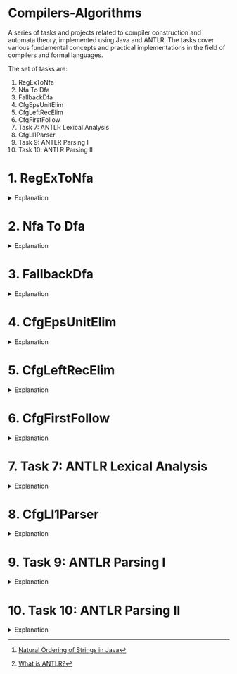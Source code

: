 # Compilers-Algorithms
A series of tasks and projects related to compiler construction and automata theory, implemented using Java and ANTLR. The tasks cover various fundamental concepts and practical implementations in the field of compilers and formal languages.

The set of tasks are:
1. RegExToNfa
2. Nfa To Dfa
3. FallbackDfa
4. CfgEpsUnitElim
5. CfgLeftRecElim
6. CfgFirstFollow
7. Task 7: ANTLR Lexical Analysis
8. CfgLl1Parser
9. Task 9: ANTLR Parsing I
10. Task 10: ANTLR Parsing II

# 1. RegExToNfa
<details><summary>Explanation</summary> 
For this task, we need to implement Thompson’s construction for converting a regular expression to an equivalent NFA. Description of Thompson’s construction can be found in Chapter 3 of the textbook and at https://en.wikipedia.org/wiki/Thompson’s_construction
- We make the following assumptions for simplicity.
 a) The alphabet Σ of the regular expression is always a subset of the Latin alphabet,
 not including e.

 b) Regular expressions do not include ∅.
 
 c) The empty string ε is represented by e.
 
 d) ◦ is represented by . and ∪ by |.
 
 e) Regular expressions are represented in postfix notation.
 
 f) States of the resulting NFA are numbers.
 
 g) For a postfix regular expression R, states introduced by NFA equivalent to a prefix of R are smaller (as numbers) than states introduced by NFA equivalent to longer prefixes of R. For operators (such as union and *) which introduce a start and an accept state, the start state is smaller (as a number) than the accept state.
 
 h) Following Thompson’s construction, concatenation involves merging the accept state of the first (left) NFA and the start state of the second (right) NFA; the resulting merged state is the accept state of the first NFA.
 
 • You should implement a class constructor RegExToNfa and a method toString.
 
 • RegExToNfa takes one parameter which is a string of the form A#R. A is a string representation of an alphabet Σ, a semicolon-separated sequence of alphabetically sorted symbols, and R is a postfix regular expression over Σ. RegExToNfa constructs the NFA to R as per Thompson’s construction.
 
 • toString returns a string describing the NFA resulting from Thompson’s construction. A string describing the NFA resulting from Thompson’s construction is of the form Q#A#T#I#F.
 
– Qis a string representation of the set of states; a semicolon-separated sequence of sorted integer literals.
 
– A is a string representation of the input alphabet; a semicolon-separated sequence of alphabetically sorted symbols

– T is a string representation of the transition function. T is a semicolon-separated sequence of triples. Each triple is a string representing a single transition; a comma separated sequence i,a,j where i is a state of Q, a a symbol of A or e, and j a state of Q representing a transition from i to j on input a. These triples are sorted bythe source state i, then (if the same state has more than one outgoing transition) by the input a, and then (if multiple triples share the same source state and input, due to non-determinism) by the destination state j.

– I is an integer literal representing the initial state.– F is a string representation of the set of accept states; a semicolon-separated sequence of sorted integer literals.
 
– For example, toString, being invoked on a RegExToNfa object representing the regular expression a;b#ab|, should return the string
```plaintext
0;1;2;3;4;5#a;b#0,a,1;1,e,5;2,b,3;3,e,5;4,e,0;4,e,2#4#5
```
</details>




# 2. Nfa To Dfa
<details><summary>Explanation</summary> 
For this task, you need to implement the classical algorithm for constructing a deterministic finite automaton (DFA) equivalent to a given non-deterministic finite automaton (NFA). Recall that an NFA is a quintuple (Q,Σ,δ,q0,F): Q is a non-empty, finite set of states; Σ is non-empty, finite set of symbols (an alphabet); δ : Q × (Σ ∪ {ε}) −→ P(Q) is the transition function; q0 ∈ Q is the start state; and F ⊆ Q is the set of accept states. Given a description of an NFA, you need to construct an equivalent DFA.

• Wemake the following assumptions for simplicity.
 a) The alphabet Σ is always a subset of the Latin alphabet, not including e.
 
 b) The letter “e” represents ε.
 
 c) The set of NFA states Q is always of the form {0,...,n}, for some n ∈ N.
 
 • You should implement a class constructor NfaToDfa and a method toString.
 
 • NfaToDfa takes one parameter which is a string description of an NFA and constructs an equivalent DFA. A string describing an NFA is of the form Q#A#T#I#F.
 
 – Q is a string representation of the set of states; a semicolon-separated sequence of sorted integer literals.
 
 – A is a string representation of the input alphabet; a semicolon-separated sequence of alphabetically sorted symbols.
 
 – T is a string representation of the transition function. T is a semicolon-separated sequence of triples. Each triple is a string representing a single transition; a comma separated sequence i,a,j where i is a state of Q, a a symbol of A or e, and j a state of Q representing a transition from i to j on input a. These triples are sorted by the source state i, then (if the same state has more than one outgoing transition) by the input a, and then (if multiple triples share the same source state and input, due to non-determinism) by the destination state j.
 
 – I is an integer literal representing the initial state.
 
 – F is a string representation of the set of accept states; a semicolon-separated sequence of sorted integer literals.

– For example, the NFA for which the state diagram appears below may have the following string representation.
 ```plaintext
 0;1;2;3#a;b#0,a,0;0,b,0;0,b,1;1,a,2;1,e,2;2,b,3;3,a,3;3,b,3#0#3
 ```
![DFA](https://github.com/Khaledayman9/Compilers-Algorithms/assets/105018459/50d7f699-6634-4bab-8643-ee4b7ea96a6d)

 • toString returns a string representation of the constructed DFA. A string representation of a DFA returned by toString is similar to that of an NFA—a string of the form Q#A#T#I#F.
 
 – However, states of such DFA are sets of states of the original NFA. Hence, only the representation of states in the string encoding of DFA is different from that ofNFA. A DFA state is represented as a /- separated sequence of numerals, with the numerals representing NFA states.

 – These sequences are sorted by their first numerals (assuming the natural order of numerals). Two sequences starting with the same numeral are sorted according tothe order of their respective suffixes resulting from dropping the first numeral. The empty sequence precedes any sequence.
 
 – A DFA state corresponding to the empty set of NFA states is represented by-1.
 
 – Thus, following the classical construction, the following is a (split for readability) string representing a DFA equivalent to the NFA in the above figure.
 ```plaintext
  0;0/1/2;0/1/2/3;0/2;0/2/3;0/3#a;b#0,a,0;0,b,0/1/2;0/1/2,a,0/2;
 0/1/2,b,0/1/2/3;0/1/2/3,a,0/2/3;0/1/2/3,b,0/1/2/3;0/2,a,0;0/2,b,0/1/2/3;
 0/2/3,a,0/3;0/2/3,b,0/1/2/3;0/3,a,0/3;0/3,b,0/1/2/3#0#0/1/2/3;0/2/3;0/3
```
</details>



# 3. FallbackDfa
<details><summary>Explanation</summary> 
For this task, you need to implement a fallback deterministic finite automaton with actions (FDFA) abstract data type. Recall that an FDFA is a sextuple (Q,Σ,δ,q0,F,A): Q is a non-empty, finite set of states; Σ is a non-empty, finite set of symbols (an alphabet); δ : Q×Σ −→ Q is the transition function; q0 ∈ Q is the start state; F ⊆ Q is the set of accept states; and A is function that maps every state in Q to an action. 

 • We make the following assumptions about FDFA for simplicity.
 
 a) The set of states Q is always of the form {0,...,n}, for some n ∈ N.
 
 b) The alphabet Σ is always a subset of the Latin alphabet, not including e.
 
 c) q0 / ∈ F.
 
 d) A(q) is the action which appends the token “lex,q” to a list, and q is the state name.
 
 • You should implement a class constructor FallbackDfa and a method run.
 
 • FallbackDfa, a class constructor, takes one parameter which is a string description of an FDFA and constructs an FDFA instance as per the description. A string describing an FDFA is of the form Q#A#T#I#F.
 
 – Q is a string representation of the set of states; a semicolon-separated sequence of sorted integer literals.
 
 – A is a string representation of the input alphabet; a semicolon-separated sequence of alphabetically sorted symbols.
 
 – T is a string representation of the transition function. T is a semicolon-separated sequence of triples. Each triple is a string representing a single transition; a comma separated sequence i,a,j where i is a state of Q, a a symbol of A, and j a state of Q representing a transition from i to j on input a. These triples are sorted by the source state i and then by the input a.
 
 – I is an integer literal representing the initial state.
 
 – F is a string representation of the set of accept states; a semicolon-separated sequence of sorted integer literals.
 
 – Note that the function A is not encoded in the string representation since it is fixed for all FDFA as indicated in the simplifying assumptions above.
 
 – Forexample, the following string represents the FDFA whose state diagram appears in the figure below.
  ```plaintext
 0;1;2;3#a;b#0,a,0;0,b,1;1,a,2;1,b,1;2,a,0;2,b,3;3,a,3;3,b,3#0#1;2
  ```
![FDFA](https://github.com/Khaledayman9/Compilers-Algorithms/assets/105018459/d2d79e0e-a562-4520-a6a3-30f8f56c4277)

 • **run** simulates the operation of the constructed FDFA on a given string, and returns a semicolon-separated sequence of tokens. For example, running the above FDFA on the string baababb produces the output:
 
 ```plaintext
 baaba,2;bb,1.
 ```
</details>



# 4. CfgEpsUnitElim
<details><summary>Explanation</summary> 
For this task, you will implement the algorithms for eliminating epsilon and unit rules from a given context-free grammar (CFG). Recall that a CFG is a quadruple (V,Σ,R,S) where V and Σ are disjoint alphabets (respectively, containing variables and terminals), R ⊆ V ×(V ∪Σ)∗ is a set of rules, and S ∈ V is the start variable.
 
 • We make the following assumptions about input CFGs for simplicity.
 
 a) The set V of variables consists of upper-case English letters.
 
 b) The start variable is the symbol S
 .
 c) The set Σ of terminals consists of lower-case English letters (except the letter e).
 
 d) The letter “e” represents ε.
 
 e) ε / ∈ L(G).
 
 • You should implement a class constructor CfgEpsUnitElim, and three methods; toString, eliminateEpsilonRules, and eliminateUnitRules.
 
 • CfgEpsUnitElim, a class constructor, takes one parameter which is a string description of a CFG and constructs a CFG instance. A string encoding a CFG is of the form V#T#R.
 
 – V is a string representation of the set of variables; a semicolon-separated sequence of upper-case English letters, starting with S.
 
 – T is a string representation of the set of terminals; a semicolon-separated sequence of alphabetically sorted lower-case English letters.
 
 – R is a string representation of the set of rules. R is a semicolon-separated sequence of pairs. Each pair represents the largest set of rules with the same left-hand side. Pairs are of the form i/j where i is a variable of V and j is a string representation of set of right-hand sides—a comma-separated sequence of lexicographically sorted strings[^1]. These pairs are sorted by the common left-hand side i based on the ordering of V.

[^1]: [Natural Ordering of Strings in Java](https://docs.oracle.com/en/java/javase/17/docs/api/java.base/java/lang/String.html#compareTo(java.lang.String))

• Forexample, consider the CFG G1 = ({S,A,B,C},{a,b,c,d,x},R,S), where R is given by the following productions.
 ```plaintext
 S → aAb|xB
 A → Bc|C|c|d
 B → CACA|ε
 C → A|b|ε
 ```
 This CFG will have the following string encoding.
 ```plaintext
 S; A;B;C#a;b;c;d;x#S/aAb,xB;A/Bc,C,c,d;B/CACA,e;C/A,b,e
 ```
 • toString returns a string representation of a CFG. This string representation is the same as the one used for the input to the constructor.
 
 • eliminateEpsilonRules eliminates epsilon rules from the constructed CFG using the classical algorithm. For example, after invoking the method on G1, the string returned by toString is the following (split for readability)

```plaintext
 S;A;B;C#a;b;c;d;x#S/aAb,ab,x,xB;A/Bc,C,c,d;
 B/A,AA,AC,ACA,C,CA,CAA,CAC,CACA,CC,CCA;C/A,b
```
 


 • eliminateUnitRules eliminates unit rules from the constructed CFG using the classical algorithm. For example, after invoking the method on G1, the string returned by toString is the following
 ```plaintext
 S;A;B;C#a;b;c;d;x#S/aAb,xB;A/Bc,b,c,d,e;B/CACA,e;C/Bc,b,c,d,e
 ```
 • Additionally, the above two methods can be called sequentially. Thus the result of invoking toString after invoking eliminateEpsilonRules then eliminateUnitRules returns the following (split for readability)
 ```plaintext
 S;A;B;C#a;b;c;d;x#S/aAb,ab,x,xB;A/Bc,b,c,d;
 B/AA,AC,ACA,Bc,CA,CAA,CAC,CACA,CC,CCA,b,c,d;C/Bc,b,c,d
```
</details>


# 5. CfgLeftRecElim
<details><summary>Explanation</summary> 
For this task, you will implement context-free grammar (CFG) left-recursion elimination algorithm introduced in Lecture 3 of CSEN1003. Recall that a CFG is a quadruple (V,Σ,R,S) where V and Σ are disjoint alphabets (respectively, containing variables and terminals), R ⊆ V ×(V ∪Σ)∗ is a set of rules, and S ∈ V is the start variable.

 
 • We make the following assumptions about input CFGs for simplicity.
 
 a) The set V of variables consists of upper-case English letters.
 
 b) The start variable is the symbol S.
 
 c) The set Σ of terminals consists of lower-case English letters (except the letter e).
 
 d) The letter “e” represents ε.
 
 e) We only consider CFGs with no cycles and no ε-rules.
 
 • You should implement a class constructor CfgLeftRecElim, and two methods; toString, and eliminateLeftRecursion.
 
 • CfgLeftRecElim, a class constructor, takes one parameter which is a string description of a CFG and constructs a CFG instance. A string encoding a CFG is of the form V#T#R.
 
 – V is a string representation of the set of variables; a semicolon-separated sequence of upper-case English letters, starting with S.
 
 – T is a string representation of the set of terminals; a semicolon-separated sequence of alphabetically sorted lower-case English letters.
 
 – R is a string representation of the set of rules. R is a semicolon-separated sequence of pairs. Each pair represents the largest set of rules with the same left-hand side. Pairs are of the form i/j where i is a variable of V and j is a string representation of the set of right-hand sides—a comma-separated sequence of strings. These pairs are sorted by the common left-hand side i based on the ordering of V.
 
 • For example, consider the CFG G1 = ({S,T,L},{a,b,c,d,i},R,S), where R is given
 by the following productions.
 ```plaintext
 S → ScTi|La|T i|b
 T → aSb|LabS|i
 L → SdL|Si
 ```
This CFG will have the following string encoding.
```plaintext
S;T;L#a;b;c;d;i#S/ScTi,La,Ti,b;T/aSb,LabS,i;L/SdL,Si
```
 • toString returns a string representation of a CFG. This string representation is the same as the one used for the input to the constructor.

 • eliminateLeftRecursion eliminates left recursion in the constructed CFG where a newly-introduced variable, for the elimination of immediate left-recursion for variable A, is the string A′. The letter e denotes the empty string. For example, after invoking the method on G1, the string returned by toString is the following (split for readability)
 ```plaintext
        S;T;L;S';L'#a;b;c;d;i#S/LaS',TiS',bS';T/aSb,LabS,i;
 L/aSbiS'dLL',iiS'dLL',bS'dLL',aSbiS'iL',iiS'iL',bS'iL';S'/cTiS',e;
        L'/aS'dLL',abSiS'dLL',aS'iL',abSiS'iL',e
```
</details>



# 6. CfgFirstFollow
<details><summary>Explanation</summary> 
For this task, you will implement the algorithms computing the functions First and Follow, for the variables of a given context-free grammar. Recall that a CFG is a quadruple (V,Σ,R,S) where V and Σ are disjoint alphabets (respectively, containing variables and terminals), R ⊆ V ×(V ∪Σ)∗ is a set of rules, and S ∈ V is the start variable.

 • We make the following assumptions about input CFGs for simplicity.
 
 a) The set V of variables consists of upper-case English letters.

 b) The start variable is the symbol S.
 
 c) The set Σ of terminals consists of lower-case English letters (except the letter e).
 
 d) The letter “e” represents ε.
 
 • You should implement a class constructor CfgFirstFollow, and two methods; first, and follow.
 
 • CfgFirstFollow, a class constructor, takes one parameter which is a string description of a CFG and constructs a CFG instance. A string encoding a CFG is of the form V#T#R.
 
 – V is a string representation of the set of variables; a semicolon-separated sequence of upper-case English letters, starting with S.
 
 – T is a string representation of the set of terminals; a semicolon-separated sequence of alphabetically sorted lower-case English letters.
 
 – R is a string representation of the set of rules. R is a semicolon-separated sequence of pairs. Each pair represents the largest set of rules with the same left-hand side. Pairs are of the form i/j where i is a variable of V and j is a string representation of the set of right-hand sides—a comma-separated sequence of strings. These pairs are sorted by the common left-hand side i based on the ordering of V.
 
 • For example, consider the CFG G1 = ({S,T,L},{a,b,c,d,i},R,S), where R is given by the following productions.
 ```plaintext
 S −→ ScT |T
 T −→ aSb|iaLb|ε
 L −→ SdL |S
 ```
This CFG will have the following string encoding.
```plaintext
S; T;L#a;b;c;d;i#S/ScT,T;T/aSb,iaLb,e;L/SdL,S
```

 • The output of each of first and follow is a semi-colon-separated sequence of items, where each item is a /-separated pair. The first element of each pair is a variable of the grammar and the second element is a string representing the First or, respectively, the Follow set of that variable. The symbols in these strings should appear in alphabetical order. ($ always appears first.) The items themselves should appear in the order in which their respective variables appear in the input CFG.
 
 • For example, the result of calling first on G1 may have the following form
 ```plaintext
 S/acei;T/aei;L/acdei
 ```

 Similarly, the result of calling follow on G1 may be as follows
 ```plaintext
 S/$bcd;T/$bcd;L/b
 ```
</details>

# 7. Task 7: ANTLR Lexical Analysis
<details><summary>Explanation</summary> 
For this task, you are urged to prepare by taking a look at the ANTLR documentation: [ANTLR4 Documentation](https://github.com/antlr/antlr4/blob/master/doc/index.md).

[^2]: [What is ANTLR?](https://www.antlr.org) 
 
You need to implement a simple lexical analyzer using ANTLR[^2]. Using ANTLR, you will implement a lexical analyzer with the following specifications. Given an input of a non-empty string of bits, the string should be split into segments and the outputs for consecutive segments should be produced in sequence. A segment is a string of length three, but if fewer than three symbols are what is available then the segment is the string of available symbols. If the segment is the string **000**, then the corresponding output is **ONE**. If the segment is any other string of length three, then the corresponding output is the result of ANDing the last two bits of the segment. If the segment is a string of length less than three, then the output is **ERROR**. Here are some illustrative examples.

![table](https://github.com/Khaledayman9/Compilers-Algorithms/assets/105018459/89d8a716-3eb7-47df-84cd-18b5d7cee792)

</details>

# 8. CfgLl1Parser
<details><summary>Explanation</summary> 
For this task you will implement an LL(1) parser using pushdown automata (PDA) and predictive parsing tables. Given an input context-free grammar G = (V,Σ,R,S), along with the First and Follow sets for all rules, you need to (i) construct the predictive parsing table for G, (ii) construct the PDA equivalent to G, and (iii) implement an LL(1) parser for G which makes use of the table and the PDA to direct its decisions. Given an input string w, the parser should signal an error if w / ∈ L(G) and produce a derivation of w from S if w ∈ L(G).

• We make the following assumptions about input CFGs for simplicity.

 a) The set V of variables consists of upper-case English letters.
 
 b) The start variable is the symbol S.
 
 c) The set Σ of terminals consists of lower-case English letters (except the letter e).
 
 d) The letter “e” represents ε.
 
 e) We only consider LL(1) CFGs.
 
 • You should implement a class constructor CfgLl1Parser and a method parse.
 
 • CfgLl1Parser, a class constructor, takes one parameter which is a string description of a CFG, together with First and Follow sets for its rules, and constructs a CFG instance. A string encoding a CFG is of the form V#T#R#I#O.
 
 – V is a string representation of the set of variables; a semicolon-separated sequence of upper-case English letters, starting with S.
 
 – T is a string representation of the set of terminals; a semicolon-separated sequence of alphabetically sorted lower-case English letters.
 
 – R is a string representation of the set of rules. R is a semicolon-separated sequence of pairs. Each pair represents the largest set of rules with the same left-hand side. Pairs are of the form i/j where i is a variable of V and j is a string representation of the set of right-hand sides—a comma-separated sequence of strings. These pairs are sorted by the common left-hand side i based on the ordering of V.

 – I is a string representation of the First set of each rule. I is a semicolon-separated sequence of pairs. Pairs are of the form i/j where i is a variable of V and j is the string representation of the First sets of each right-hand side of a rule for i—a comma-separated sequence of strings. These sets appear in the same order of the corresponding rules and are concatenations of the symbols making up the represented set. These pairs are sorted by the common left-hand side i based on the ordering of V.

 – O is a string representation of the Follow set of each variable. O is a semicolon-separated sequence of pairs. Pairs are of the form i/j where i is a variable of V and j is the string representation of the Follow set of i. These sets are encoded by concatenations of the symbols making up the represented set. These pairs are sorted by the common left-hand side i based on the ordering of V.

 • For example, consider the CFG G1 = ({S,T},{a,c,i},R,S), where R is given by the following productions.
 ```plaintext
 S −→ iST|ε
 T −→ cS|a
 ```
 This CFG will have the following string encoding.
 ```plaintext
 S;T#a;c;i#S/iST,e;T/cS,a#S/i,e;T/c,a#S/$ac;T/$ac
 ```
 • **parse** takes an input string w and returns a string encoding a left-most derivation of w in G; in case w / ∈ L(G), this derivation ends with “ERROR.” The parse method should construct a PDA equivalent to G and use the PDA together with the LL(1) parsing table to reach its decision. Note that we will be testing parse using only LL(1) grammars. Hence, you do not need to include a search algorithm in your implementation; w either has no derivation in G or has exactly one.
 
 • A string encoding a derivation is a semicolon-separated sequence of items. Each item is a sentential form representing a step in the derivation. The first item is S. If w ∈ L(G) the last item is w; otherwise, it is ERROR. For example, given G1, on input string iiac, parse should return the following string.
 ```plaintext
 S;iST;iiSTT;iiTT;iiaT;iiacS;iiac
 ```
 On the other hand, on input string iia, parse should return the following.
 ```plaintext
 S;iST;iiSTT;iiTT;iiaT;ERROR
```
</details>


# 9. Task 9: ANTLR Parsing I
<details><summary>Explanation</summary> 
For this task, you are urged to prepare by taking a look at the ANTLR documentation: [ANTLR4 Documentation](https://github.com/antlr/antlr4/blob/master/doc/index.md). 
 
 • You are required to use ANTLR to implement the SDD appearing below for a CFG
 that generates {0,1,#}+.

  ```plaintext
 S −→ F             S.check=F.check∗F.m
 F −→ DT             D.r=1; D.c=1
 T.r = 2;            T.l =D.l
                     F.check = D.check ∗T.check; F.m = T.m
 T −→ #N             N.r=T.r; N.c=1 N.l=T.l
 T.check = N.check;  T.m = N.m
 T −→ ε T.check=1;   T.m=1
 N −→ DT D.r=N.r;    D.c=1
 T.l = N.l;          T.r = N.r+1
                     N.check = D.check ∗T.check; N.m = equals(D.l,N.l)∗T.m
 D −→ 0D1            D1.r=D.r; D1.c=D.c+1
                     D.l = D1.l; D.check = (1−equals(D.c,D.r))∗D1.check
 D −→ 1D1            D1.r=D.r; D1.c=D.c+1
                     D.l = D1.l; D.check = equals(D.c,D.r)∗D1.check
 D −→ 0              D.l=D.c; D.check=1−equals(D.c,D.r)
 D −→ 1              D.l=D.c; D.check=equals(D.c,D.r)
```
 • The start variable S has an attribute check whose value is 1 if the generated string is a diagonal boolean matrix; otherwise, the value of Check is 0. A string over {0,1,#} represents a boolean matrix if it is of the form r1#r2#...#rn, where ri ∈ {0,1}+ and |ri| = |rj|, for every 1 ≤ i,j ≤ n; the matrix is diagonal if, in addition, the jth bit of ri, 1 ≤j ≤|ri|, is 1 if and only if j = i, for every 1 ≤ i ≤ n.

• **The only operations allowed on attributes are assignments, additions, subtraction, multiplications, and equality checks; an equality check is an expression of the form** equals(x,y) **whose value is 1 if x is equal to y and is 0 otherwise.**
• The provided method sCheckValue uses the ANTLR grammar to get the value of S.check for a given input string. 

• For example, for the string, sCheckValue returns 1
 ```plaintext
10#01
```
; and returns 0 for the string 
 ```plaintext
11#01
```
</details>


# 10. Task 10: ANTLR Parsing II
<details><summary>Explanation</summary> 
For this task you will use ANTLR to implement an SDT or an SDD to count the number of plateaus in a sequence of non-negative integers. A plateau in a sequence of non-negative integers is a contiguous sub-sequence of two or more identical integers.
 
 • The grammar of your SDT/SDD should generate all strings representing sequences of
 integers.
 
 • Asequence of non-negative integers is represented by a (possibly empty) string of the form a1,a2,...,an, where ai is a sequence of digits.
 
 • For example, the following are representations of sequences of non-negative integers.
 ```plaintext
 – 1, 4, 4, 4, 2, 2, 3
 – 23, 24, 25
 – 1
 – 546, 0, 0, 7
 ```
 • In your SDT/SDD, the start variable s should have an attribute val whose value is the  number of plateaus in the input sequence.
 
 • In the example sequences above, **val** should be 2 for sequence (a), 0 for sequences (b) and (c), and 1 for sequence (d).
 
 • **The only operations allowed on attributes are assignments, logical operations (&&, ||, !), equality checks (==, !=), and relational checks (<,>, <=, >=)**.

</details>
